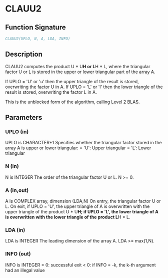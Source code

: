 # CLAUU2

## Function Signature

```fortran
CLAUU2(UPLO, N, A, LDA, INFO)
```

## Description


 CLAUU2 computes the product U * U**H or L**H * L, where the triangular
 factor U or L is stored in the upper or lower triangular part of
 the array A.

 If UPLO = 'U' or 'u' then the upper triangle of the result is stored,
 overwriting the factor U in A.
 If UPLO = 'L' or 'l' then the lower triangle of the result is stored,
 overwriting the factor L in A.

 This is the unblocked form of the algorithm, calling Level 2 BLAS.

## Parameters

### UPLO (in)

UPLO is CHARACTER*1 Specifies whether the triangular factor stored in the array A is upper or lower triangular: = 'U': Upper triangular = 'L': Lower triangular

### N (in)

N is INTEGER The order of the triangular factor U or L. N >= 0.

### A (in,out)

A is COMPLEX array, dimension (LDA,N) On entry, the triangular factor U or L. On exit, if UPLO = 'U', the upper triangle of A is overwritten with the upper triangle of the product U * U**H; if UPLO = 'L', the lower triangle of A is overwritten with the lower triangle of the product L**H * L.

### LDA (in)

LDA is INTEGER The leading dimension of the array A. LDA >= max(1,N).

### INFO (out)

INFO is INTEGER = 0: successful exit < 0: if INFO = -k, the k-th argument had an illegal value

